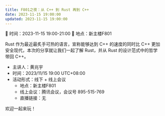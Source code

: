 ```yaml
---
title: F801之夜：从 C++ 到 Rust 再到 C++
date: 2023-11-15 19:00:00
updated: 2023-11-15 19:00:00
---
```

📅 时间：2023-11-15 19:00-21:00 
📍 地点：新主楼F801

Rust 作为最近最炙手可热的语言，宣称能够达到 C++ 的速度的同时比 C++ 更加安全现代，本次的分享就让我们一起了解 Rust，并从 Rust 的设计范式中的哲学带回 C++。

- 主讲人：黄兆宇
- 时间：2023/11/15 19:00 UTC+08:00
- 活动形式：线下 + 线上会议
  - 地点：新主楼F801
  - 线上会议：腾讯会议，会议号 895-515-769
  - 直播链接：无

欢迎一起来玩！
